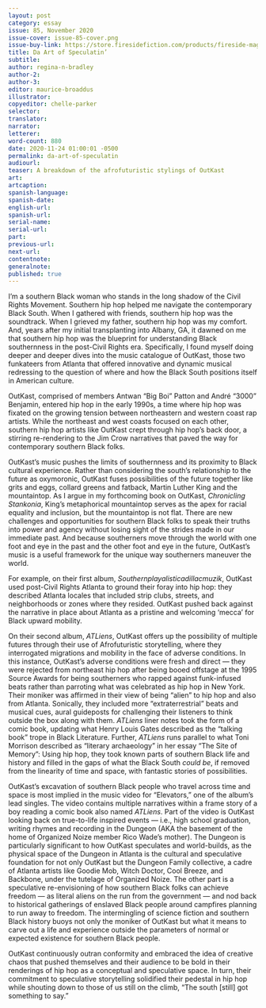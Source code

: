 ```yaml
---
layout: post
category: essay
issue: 85, November 2020
issue-cover: issue-85-cover.png
issue-buy-link: https://store.firesidefiction.com/products/fireside-magazine-issue-85-november-2020
title: Da Art of Speculatin’
subtitle:
author: regina-n-bradley
author-2:
author-3:
editor: maurice-broaddus
illustrator:
copyeditor: chelle-parker
selector:
translator:
narrator:
letterer:
word-count: 880
date: 2020-11-24 01:00:01 -0500
permalink: da-art-of-speculatin
audiourl:
teaser: A breakdown of the afrofuturistic stylings of OutKast
art:
artcaption:
spanish-language:
spanish-date:
english-url:
spanish-url:
serial-name:
serial-url:
part:
previous-url:
next-url:
contentnote:
generalnote:
published: true
---
```



I’m a southern Black woman who stands in the long shadow of the Civil Rights Movement. Southern hip hop helped me navigate the contemporary Black South. When I gathered with friends, southern hip hop was the soundtrack. When I grieved my father, southern hip hop was my comfort. And, years after my initial transplanting into Albany, GA, it dawned on me that southern hip hop was the blueprint for understanding Black southernness in the post-Civil Rights era. Specifically, I found myself doing deeper and deeper dives into the music catalogue of OutKast, those two funkateers from Atlanta that offered innovative and dynamic musical redressing to the question of where and how the Black South positions itself in American culture.  

OutKast, comprised of members Antwan “Big Boi” Patton and André “3000” Benjamin, entered hip hop in the early 1990s, a time where hip hop was fixated on the growing tension between northeastern and western coast rap artists. While the northeast and west coasts focused on each other, southern hip hop artists like OutKast crept through hip hop’s back door, a stirring re-rendering to the Jim Crow narratives that paved the way for contemporary southern Black folks.

OutKast’s music pushes the limits of southernness and its proximity to Black cultural experience. Rather than considering the south’s relationship to the future as oxymoronic, OutKast fuses possibilities of the future together like grits and eggs, collard greens and fatback, Martin Luther King and the mountaintop. As I argue in my forthcoming book on OutKast, _Chronicling Stankonia_, King’s metaphorical mountaintop serves as the apex for racial equality and inclusion, but the mountaintop is not flat. There are new challenges and opportunities for southern Black folks to speak their truths into power and agency without losing sight of the strides made in our immediate past. And because southerners move through the world with one foot and eye in the past and the other foot and eye in the future, OutKast’s music is a useful framework for the unique way southerners maneuver the world.  

For example, on their first album, _Southernplayalisticadillacmuzik_, OutKast used post-Civil Rights Atlanta to ground their foray into hip hop: they described Atlanta locales that included strip clubs, streets, and neighborhoods or zones where they resided. OutKast pushed back against the narrative in place about Atlanta as a pristine and welcoming ‘mecca’ for Black upward mobility.

On their second album, _ATLiens_, OutKast offers up the possibility of multiple futures through their use of Afrofuturistic storytelling, where they interrogated migrations and mobility in the face of adverse conditions. In this instance, OutKast’s adverse conditions were fresh and direct — they were rejected from northeast hip hop after being booed offstage at the 1995 Source Awards for being southerners who rapped against funk-infused beats rather than parroting what was celebrated as hip hop in New York. Their moniker was affirmed in their view of being “alien” to hip hop and also from Atlanta. Sonically, they included more “extraterrestrial” beats and musical cues, aural guideposts for challenging their listeners to think outside the box along with them. _ATLiens_ liner notes took the form of a comic book, updating what Henry Louis Gates described as the “talking book” trope in Black Literature. Further,  _ATLiens_ runs parallel to what Toni Morrison described as “literary archaeology” in her essay “The Site of Memory”: Using hip hop, they took known parts of southern Black life and history and filled in the gaps of what the Black South _could be_, if removed from the linearity of time and space, with fantastic stories of possibilities.

OutKast’s excavation of southern Black people who travel across time and space is most implied in the music video for “Elevators,” one of the album’s lead singles. The video contains multiple narratives within a frame story of a boy reading a comic book also named _ATLiens_. Part of the video is OutKast looking back on true-to-life inspired events — i.e., high school graduation, writing rhymes and recording in the Dungeon (AKA the basement of the home of Organized Noize member Rico Wade’s mother).  The Dungeon is particularly significant to how OutKast speculates and world-builds, as the physical space of the Dungeon in Atlanta is the cultural and speculative foundation for not only OutKast but the Dungeon Family collective, a cadre of Atlanta artists like Goodie Mob, Witch Doctor, Cool Breeze, and Backbone, under the tutelage of Organized Noize. The other part is a speculative re-envisioning of how southern Black folks can achieve freedom — as literal aliens on the run from the government — and nod back to historical gatherings of enslaved Black people around campfires planning to run away to freedom. The intermingling of science fiction and southern Black history buoys not only the moniker of OutKast but what it means to carve out a life and experience outside the parameters of normal or expected existence for southern Black people.   

OutKast continuously outran conformity and embraced the idea of creative chaos that pushed themselves and their audience to be bold in their renderings of hip hop as a conceptual and speculative space. In turn, their commitment to speculative storytelling solidified their pedestal in hip hop while shouting down to those of us still on the climb, “The south [still] got something to say.”
